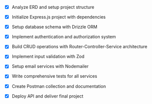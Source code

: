 - [x] Analyze ERD and setup project structure
- [x] Initialize Express.js project with dependencies
- [x] Setup database schema with Drizzle ORM
- [x] Implement authentication and authorization system
- [x] Build CRUD operations with Router-Controller-Service architecture
- [x] Implement input validation with Zod
- [x] Setup email services with Nodemailer
- [x] Write comprehensive tests for all services
- [x] Create Postman collection and documentation
- [x] Deploy API and deliver final project

